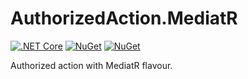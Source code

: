 # AuthorizedAction.MediatR

[![.NET Core](https://github.com/petitpandarouge/AuthorizedAction.MediatR/workflows/CI-CD/badge.svg)](https://github.com/petitpandarouge/AuthorizedAction.MediatR/actions?query=workflow%3ACI-CD) 
[![NuGet](https://img.shields.io/nuget/dt/pandatheque.authorizedaction.mediatr.svg)](https://www.nuget.org/packages/pandatheque.authorizedaction.mediatr) 
[![NuGet](https://img.shields.io/nuget/vpre/pandatheque.authorizedaction.mediatr.svg)](https://www.nuget.org/packages/pandatheque.authorizedaction.mediatr)

Authorized action with MediatR flavour. 
